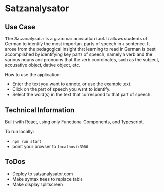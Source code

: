 # Satzanalysator


## Use Case

The Satzanalysator is a grammar annotation tool. It allows students of German to identify the most important parts of speech in a sentence. It arose from the pedagogical insight that learning to read in German is best accomplished by identifying key parts of speech, namely a verb and the various nouns and pronouns that the verb coordinates, such as the subject, accusative object, dative object, etc.

How to use the application:
- Enter the text you want to annote, or use the example text.
- Click on the part of speech you want to identify.
- Select the word(s) in the text that correspond to that part of speech.

## Technical Information

Built with React, using only Functional Components, and Typescript.

To run locally:
- `npm run start`
- point your browser to `localhost:3000`


## ToDos
- Deploy to satzanalysator.com
- Make syntax trees to replace table
- Make display splitscreen